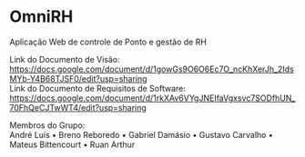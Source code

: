 # OmniRH

Aplicação Web de controle de Ponto e gestão de RH

Link do Documento de Visão: <br> https://docs.google.com/document/d/1gowGs9O6O6Ec7O_ncKhXerJh_2IdsMYb-Y4B68TJSF0/edit?usp=sharing <br>
Link do Documento de Requisitos de Software:<br> https://docs.google.com/document/d/1rkXAv6VYgJNEIfaVgxsvc7SODfhUN_70FhQeCJTwWT4/edit?usp=sharing

Membros do Grupo: <br>
André Luís • Breno Reboredo • Gabriel Damásio • Gustavo Carvalho • Mateus Bittencourt • Ruan Arthur
